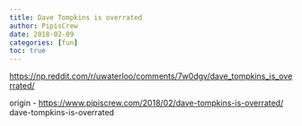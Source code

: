 ```yaml
---
title: Dave Tompkins is overrated
author: PipisCrew
date: 2018-02-09
categories: [fun]
toc: true
---
```


https://np.reddit.com/r/uwaterloo/comments/7w0dgv/dave_tompkins_is_overrated/

origin - https://www.pipiscrew.com/2018/02/dave-tompkins-is-overrated/ dave-tompkins-is-overrated